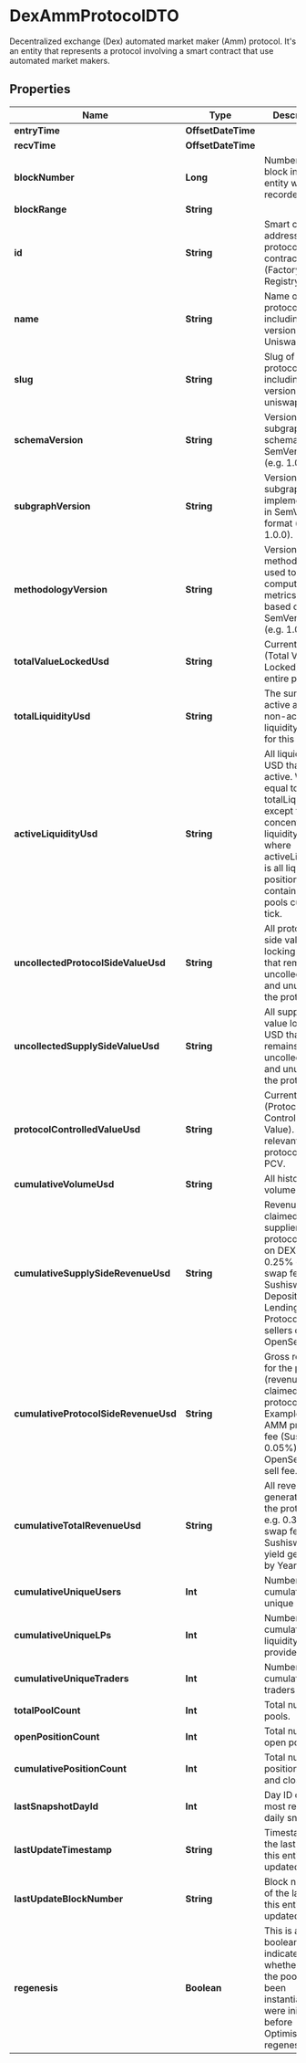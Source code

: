

# DexAmmProtocolDTO

 Decentralized exchange (Dex) automated market maker (Amm) protocol. It's an entity that represents a protocol involving a smart contract that use automated market makers.

## Properties

Name | Type | Description | Notes
------------ | ------------- | ------------- | -------------
**entryTime** | **OffsetDateTime** |  |  [optional]
**recvTime** | **OffsetDateTime** |  |  [optional]
**blockNumber** | **Long** | Number of block in which entity was recorded. |  [optional]
**blockRange** | **String** |  |  [optional]
**id** | **String** | Smart contract address of the protocol&#39;s main contract (Factory, Registry, etc). |  [optional]
**name** | **String** | Name of the protocol, including version. e.g. Uniswap v3. |  [optional]
**slug** | **String** | Slug of protocol, including version. e.g. uniswap-v3. |  [optional]
**schemaVersion** | **String** | Version of the subgraph schema, in SemVer format (e.g. 1.0.0). |  [optional]
**subgraphVersion** | **String** | Version of the subgraph implementation, in SemVer format (e.g. 1.0.0). |  [optional]
**methodologyVersion** | **String** | Version of the methodology used to compute metrics, loosely based on SemVer format (e.g. 1.0.0). |  [optional]
**totalValueLockedUsd** | **String** | Current TVL (Total Value Locked) of the entire protocol. |  [optional]
**totalLiquidityUsd** | **String** | The sum of all active and non-active liquidity in USD for this pool. |  [optional]
**activeLiquidityUsd** | **String** | All liquidity in USD that is active. Will be equal to totalLiquidity except for in concentrated liquidity - where activeLiquidity is all liquidity positions that contain the pools current tick. |  [optional]
**uncollectedProtocolSideValueUsd** | **String** | All protocol-side value locking in USD that remains uncollected and unused in the protocol. |  [optional]
**uncollectedSupplySideValueUsd** | **String** | All supply-side value locking in USD that remains uncollected and unused in the protocol. |  [optional]
**protocolControlledValueUsd** | **String** | Current PCV (Protocol Controlled Value). Only relevant for protocols with PCV. |  [optional]
**cumulativeVolumeUsd** | **String** | All historical volume in USD. |  [optional]
**cumulativeSupplySideRevenueUsd** | **String** | Revenue claimed by suppliers to the protocol. LPs on DEXs (e.g. 0.25% of the swap fee in Sushiswap). Depositors on Lending Protocols. NFT sellers on OpenSea. |  [optional]
**cumulativeProtocolSideRevenueUsd** | **String** | Gross revenue for the protocol (revenue claimed by protocol). Examples: AMM protocol fee (Sushi’s 0.05%). OpenSea 10% sell fee. |  [optional]
**cumulativeTotalRevenueUsd** | **String** | All revenue generated by the protocol. e.g. 0.30% of swap fee in Sushiswap, all yield generated by Yearn. |  [optional]
**cumulativeUniqueUsers** | **Int** | Number of cumulative unique users. |  [optional]
**cumulativeUniqueLPs** | **Int** | Number of cumulative liquidity providers. |  [optional]
**cumulativeUniqueTraders** | **Int** | Number of cumulative traders |  [optional]
**totalPoolCount** | **Int** | Total number of pools. |  [optional]
**openPositionCount** | **Int** | Total number of open positions. |  [optional]
**cumulativePositionCount** | **Int** | Total number of positions (open and closed). |  [optional]
**lastSnapshotDayId** | **Int** | Day ID of the most recent daily snapshot. |  [optional]
**lastUpdateTimestamp** | **String** | Timestamp of the last time this entity was updated |  [optional]
**lastUpdateBlockNumber** | **String** | Block number of the last time this entity was updated. |  [optional]
**regenesis** | **Boolean** | This is a boolean to indicate whether or not the pools have been instantiated the were initialized before Optimism regenesis. |  [optional]




